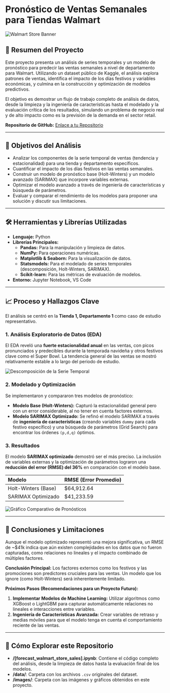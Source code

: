 # Pronóstico de Ventas Semanales para Tiendas Walmart

![Walmart Store Banner](URL_A_UNA_IMAGEN_DE_BANNER_QUE_CREES) <!-- Opcional: crea un banner en Canva -->

## 📜 Resumen del Proyecto

Este proyecto presenta un análisis de series temporales y un modelo de pronóstico para predecir las ventas semanales a nivel de departamento para Walmart. Utilizando un dataset público de Kaggle, el análisis explora patrones de ventas, identifica el impacto de los días festivos y variables económicas, y culmina en la construcción y optimización de modelos predictivos.

El objetivo es demostrar un flujo de trabajo completo de análisis de datos, desde la limpieza y la ingeniería de características hasta el modelado y la evaluación crítica de los resultados, simulando un problema de negocio real y de alto impacto como es la previsión de la demanda en el sector retail.

**Repositorio de GitHub:** [Enlace a tu Repositorio](URL_A_TU_REPOSITORIO)

---

## 🎯 Objetivos del Análisis

*   Analizar los componentes de la serie temporal de ventas (tendencia y estacionalidad) para una tienda y departamento específicos.
*   Cuantificar el impacto de los días festivos en las ventas semanales.
*   Construir un modelo de pronóstico base (Holt-Winters) y un modelo avanzado (SARIMAX) que incorpore variables externas.
*   Optimizar el modelo avanzado a través de ingeniería de características y búsqueda de parámetros.
*   Evaluar y comparar el rendimiento de los modelos para proponer una solución y discutir sus limitaciones.

---

## 🛠️ Herramientas y Librerías Utilizadas

*   **Lenguaje:** Python
*   **Librerías Principales:**
    *   **Pandas:** Para la manipulación y limpieza de datos.
    *   **NumPy:** Para operaciones numéricas.
    *   **Matplotlib & Seaborn:** Para la visualización de datos.
    *   **Statsmodels:** Para el modelado de series temporales (descomposición, Holt-Winters, SARIMAX).
    *   **Scikit-learn:** Para las métricas de evaluación de modelos.
*   **Entorno:** Jupyter Notebook, VS Code

---

## 📈 Proceso y Hallazgos Clave

El análisis se centró en la **Tienda 1, Departamento 1** como caso de estudio representativo.

### 1. Análisis Exploratorio de Datos (EDA)
El EDA reveló una **fuerte estacionalidad anual** en las ventas, con picos pronunciados y predecibles durante la temporada navideña y otros festivos clave como el Super Bowl. La tendencia general de las ventas se mostró relativamente estable a lo largo del periodo de estudio.

![Descomposición de la Serie Temporal](URL_A_LA_IMAGEN_DE_DESCOMPOSICION) <!-- Sube la captura de pantalla de la descomposición a tu repo -->

### 2. Modelado y Optimización
Se implementaron y compararon tres modelos de pronóstico:

*   **Modelo Base (Holt-Winters):** Capturó la estacionalidad general pero con un error considerable, al no tener en cuenta factores externos.
*   **Modelo SARIMAX Optimizado:** Se refinó el modelo SARIMAX a través de **ingeniería de características** (creando variables `dummy` para cada festivo específico) y una búsqueda de parámetros (Grid Search) para encontrar los órdenes `(p,d,q)` óptimos.

### 3. Resultados
El modelo **SARIMAX optimizado** demostró ser el más preciso. La inclusión de variables externas y la optimización de parámetros lograron una **reducción del error (RMSE) del 36%** en comparación con el modelo base.

| Modelo                      | RMSE (Error Promedio) |
| :-------------------------- | :-------------------- |
| Holt-Winters (Base)         | $64,912.64            |
| SARIMAX Optimizado          | $41,233.59            |

![Gráfico Comparativo de Pronósticos](URL_A_LA_IMAGEN_DEL_GRAFICO_FINAL) <!-- Sube la captura del gráfico final -->

---

## 📄 Conclusiones y Limitaciones

Aunque el modelo optimizado representó una mejora significativa, un RMSE de ~$41k indica que aún existen complejidades en los datos que no fueron capturadas, como relaciones no lineales y el impacto combinado de múltiples factores.

**Conclusión Principal:** Los factores externos como los festivos y las promociones son predictores cruciales para las ventas. Un modelo que los ignore (como Holt-Winters) será inherentemente limitado.

**Próximos Pasos (Recomendaciones para un Proyecto Futuro):**
1.  **Implementar Modelos de Machine Learning:** Utilizar algoritmos como XGBoost o LightGBM para capturar automáticamente relaciones no lineales e interacciones entre variables.
2.  **Ingeniería de Características Avanzada:** Crear variables de retraso y medias móviles para que el modelo tenga en cuenta el comportamiento reciente de las ventas.

---

## 🚀 Cómo Explorar este Repositorio

*   **/[forecast_walmart_store_sales].ipynb**: Contiene el código completo del análisis, desde la limpieza de datos hasta la evaluación final de los modelos.
*   **/data/**: Carpeta con los archivos `.csv` originales del dataset.
*   **/images/**: Carpeta con las imágenes y gráficos obtenidos en este proyecto.
